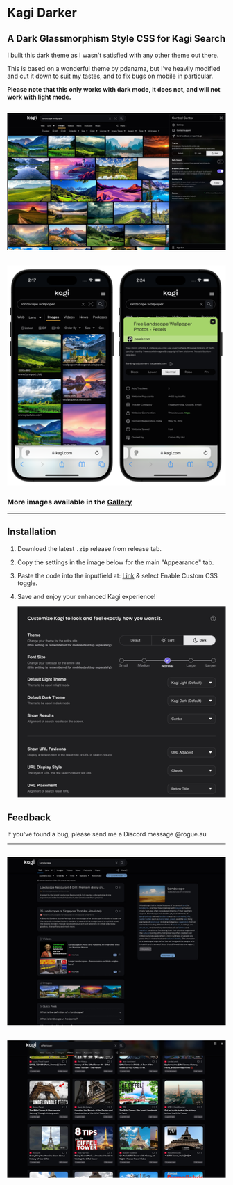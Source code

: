 # Kagi Darker
## A Dark Glassmorphism Style CSS for Kagi Search

I built this dark theme as I wasn't satisfied with any other theme out there.

This is based on a wonderful theme by pdanzma, but I've heavily modified and cut it down to suit my tastes, and to fix bugs on mobile in particular.

**Please note that this only works with dark mode, it does not, and will not work with light mode.**

![Image Search](images/dimages.jpg)
---
![iPhone](images/iphone.png)
---

### More images available in the [Gallery](GALLERY.md)
---

## Installation

1. Download the latest `.zip` release from release tab.
2. Copy the settings in the image below for the main "Appearance" tab.
3. Paste the code into the inputfield at: [Link](https://kagi.com/settings?p=custom_css) & select Enable Custom CSS toggle.
4. Save and enjoy your enhanced Kagi experience!

   ![Appearance Settings](images/settings.jpg)

## Feedback

If you've found a bug, please send me a Discord message @rogue.au

---
![Search](images/dsearch.jpg)
---
![Video Search](images/dvideos.jpg)
---
